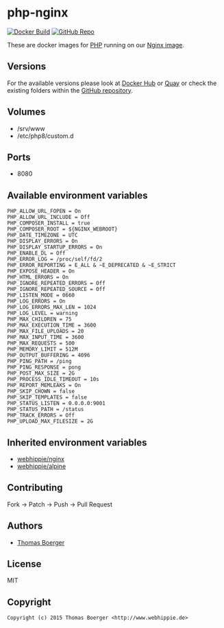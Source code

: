 # php-nginx

[![Docker Build](https://github.com/dockhippie/php-nginx/actions/workflows/docker.yml/badge.svg)](https://github.com/dockhippie/php-nginx/actions/workflows/docker.yml) [![GitHub Repo](https://img.shields.io/badge/github-repo-yellowgreen)](https://github.com/dockhippie/php-nginx)

These are docker images for [PHP][upstream] running on our
[Nginx image][parent].

## Versions

For the available versions please look at [Docker Hub][dockerhub] or
[Quay][quayio] or check the existing folders within the
[GitHub repository][github].

## Volumes

*  /srv/www
*  /etc/php8/custom.d

## Ports

*  8080

## Available environment variables

```console
PHP_ALLOW_URL_FOPEN = On
PHP_ALLOW_URL_INCLUDE = Off
PHP_COMPOSER_INSTALL = true
PHP_COMPOSER_ROOT = ${NGINX_WEBROOT}
PHP_DATE_TIMEZONE = UTC
PHP_DISPLAY_ERRORS = On
PHP_DISPLAY_STARTUP_ERRORS = On
PHP_ENABLE_DL = Off
PHP_ERROR_LOG = /proc/self/fd/2
PHP_ERROR_REPORTING = E_ALL & ~E_DEPRECATED & ~E_STRICT
PHP_EXPOSE_HEADER = On
PHP_HTML_ERRORS = On
PHP_IGNORE_REPEATED_ERRORS = Off
PHP_IGNORE_REPEATED_SOURCE = Off
PHP_LISTEN_MODE = 0660
PHP_LOG_ERRORS = On
PHP_LOG_ERRORS_MAX_LEN = 1024
PHP_LOG_LEVEL = warning
PHP_MAX_CHILDREN = 75
PHP_MAX_EXECUTION_TIME = 3600
PHP_MAX_FILE_UPLOADS = 20
PHP_MAX_INPUT_TIME = 3600
PHP_MAX_REQUESTS = 500
PHP_MEMORY_LIMIT = 512M
PHP_OUTPUT_BUFFERING = 4096
PHP_PING_PATH = /ping
PHP_PING_RESPONSE = pong
PHP_POST_MAX_SIZE = 2G
PHP_PROCESS_IDLE_TIMEOUT = 10s
PHP_REPORT_MEMLEAKS = On
PHP_SKIP_CHOWN = false
PHP_SKIP_TEMPLATES = false
PHP_STATUS_LISTEN = 0.0.0.0:9001
PHP_STATUS_PATH = /status
PHP_TRACK_ERRORS = Off
PHP_UPLOAD_MAX_FILESIZE = 2G
```

## Inherited environment variables

*  [webhippie/nginx](https://github.com/dockhippie/nginx#available-environment-variables)
*  [webhippie/alpine](https://github.com/dockhippie/alpine#available-environment-variables)

## Contributing

Fork -> Patch -> Push -> Pull Request

## Authors

*  [Thomas Boerger](https://github.com/tboerger)

## License

MIT

## Copyright

```console
Copyright (c) 2015 Thomas Boerger <http://www.webhippie.de>
```

[upstream]: https://secure.php.net
[parent]: https://github.com/dockhippie/nginx
[dockerhub]: https://hub.docker.com/r/webhippie/php-nginx/tags
[quayio]: https://quay.io/repository/webhippie/php-nginx?tab=tags
[github]: https://github.com/dockhippie/php-nginx

